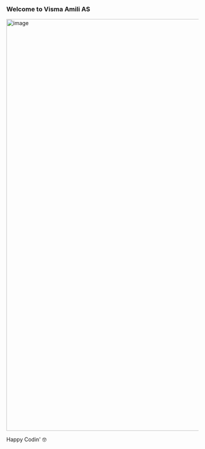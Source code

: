 ### Welcome to Visma Amili AS

<img width="1080" height="1080" alt="image" src="https://github.com/user-attachments/assets/5059623c-c249-4422-a40a-873706cecc1a" />

Happy Codin' 🤓
